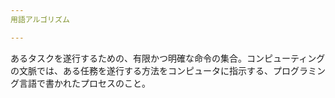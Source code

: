 ```yaml
---
用語アルゴリズム

---
```

あるタスクを遂行するための、有限かつ明確な命令の集合。コンピューティングの文脈では、ある任務を遂行する方法をコンピュータに指示する、プログラミング言語で書かれたプロセスのこと。